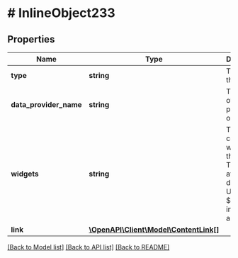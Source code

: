 # # InlineObject233

## Properties

Name | Type | Description | Notes
------------ | ------------- | ------------- | -------------
**type** | **string** | The type of the content | 
**data_provider_name** | **string** | The name of the data provider optional | [optional] 
**widgets** | **string** | The configured widgets of the content. This attribute is deprecated. Use $dropzones instead. array | [optional] 
**link** | [**\OpenAPI\Client\Model\ContentLink[]**](ContentLink.md) |  | [optional] 

[[Back to Model list]](../../README.md#documentation-for-models) [[Back to API list]](../../README.md#documentation-for-api-endpoints) [[Back to README]](../../README.md)


